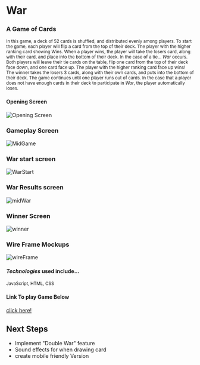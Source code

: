 # **War**
### A Game of Cards

<sub>In this game, a deck of 52 cards is shuffled, and distributed evenly among players. To start the game, each player will flip a card from
the top of their deck. The player with the higher ranking card showing Wins. When a player wins, the player will take the losers card, along with
their card, and place into the bottom of their deck. In the case of a tie... _*War*_ occurs. Both players will leave their tie cards on the table,
flip one card from the top of their deck face down, and one card face up. The player with the higher ranking card face up wins! The winner takes the
losers 3 cards, along with their own cards, and puts into the bottom of their deck. The game continues until one player runs out of cards. In the
case that a player does not have enough cards in their deck to participate in _*War*_, the player automatically loses. </sub>

#### Opening Screen
![Opening Screen](https://i.imgur.com/YQg3erF.jpg)

### Gameplay Screen
![MidGame](https://i.imgur.com/m4rHRB7.jpg) 

### War start screen
![WarStart](https://i.imgur.com/lv8FZcd.jpg) 

### War Results screen
![midWar](https://i.imgur.com/Mnt0zpK.jpg)

### Winner Screen
![winner](https://i.imgur.com/VhaEqS6.jpg)

### Wire Frame Mockups
![wireFrame](https://i.imgur.com/VuOnQJa.png)

#### _Technologies_ used include...
<sub>JavaScript, HTML, CSS</sub>


#### Link To play Game Below
[click here!](https://singular-kitsune-6e821b.netlify.app/)


## Next Steps
- Implement "Double War" feature
- Sound effects for when drawing card
- create mobile friendly Version